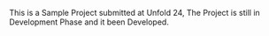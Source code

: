 This is a Sample Project submitted at Unfold 24, The Project is still in Development Phase and it been Developed.